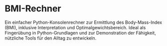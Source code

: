 # BMI-Rechner
Ein einfacher Python-Konsolenrechner zur Ermittlung des Body-Mass-Index (BMI), inklusive Interpretation und Optimalgewichtsbereich. Ideal als Fingerübung in Python-Grundlagen und zur Demonstration der Fähigkeit, nützliche Tools für den Alltag zu entwickeln.
